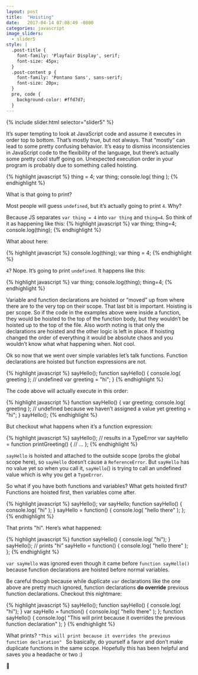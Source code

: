 ```yaml
---
layout: post
title:  "Hoisting"
date:   2017-04-14 07:08:49 -0800
categories: javascript
image_sliders:
  - slider5
style: |
  .post-title {
    font-family: 'Playfair Display', serif;
    font-size: 45px;
  }
  .post-content p {
    font-family: 'Pontano Sans', sans-serif;
    font-size: 20px;
  }
  pre, code {
    background-color: #ffd7d7;
  }
---
```


{% include slider.html selector="slider5" %}

It’s super tempting to look at JavaScript code and assume it executes in order top to bottom. That’s mostly true, but not always. That “mostly” can lead to some pretty confusing behavior. It’s easy to dismiss inconsistencies in JavaScript code to the flexibility of the language, but there’s actually some pretty cool stuff going on. Unexpected execution order in your program is probably due to something called hoisting.

{% highlight javascript %}
thing = 4;
var thing;
console.log( thing );
{% endhighlight %}

What is that going to print?

Most people will guess `undefined`, but it’s actually going to print `4`. Why?

Because JS separates `var thing = 4` into `var thing` and `thing=4`. So think of it as happening like this:
{% highlight javascript %}
var thing;
thing=4;
console.log(thing);
{% endhighlight %}

What about here:

{% highlight javascript %}
console.log(thing);
var thing = 4;
{% endhighlight %}

`4`? Nope. It’s going to print `undefined`. It happens like this:

{% highlight javascript %}
var thing;
console.log(thing);
thing=4;
{% endhighlight %}

Variable and function declarations are hoisted or “moved” up from where there are to the very top on their scope. That last bit is important. Hoisting is per scope. So if the code in the examples above were inside a function, they would be hoisted to the top of the function body, but they wouldn’t be hoisted up to the top of the file. Also worth noting is that only the declarations are hoisted and the other logic is left in place. If hoisting changed the order of everything it would be absolute chaos and you wouldn’t know what what happening when. Not cool.

Ok so now that we went over simple variables let’s talk functions. Function declarations are hoisted but function expressions are not.

{% highlight javascript %}
sayHello();
function sayHello() {
    console.log( greeting ); // undefined
    var greeting = "hi";
}
{% endhighlight %}

The code above will actually execute in this order:

{% highlight javascript %}
function sayHello() {
    var greeting;
    console.log( greeting ); // undefined because we haven’t assigned a value yet
    greeting = "hi";
}
sayHello();
{% endhighlight %}

But checkout what happens when it’s a function expression:

{% highlight javascript %}
sayHello(); // results in a TypeError
var sayHello = function printGreeting() {
    // ...
};
{% endhighlight %}

`sayHello` is hoisted and attached to the outside scope (probs the global scope here), so `sayHello` doesn’t cause a `ReferenceError`. But `sayHello` has no value yet so when you call it,  `sayHello`() is trying to call an undefined value which is why you get a `TypeError`.

So what if you have both functions and variables? What gets hoisted first? Functions are hoisted first, then variables come after.

{% highlight javascript %}
sayHello();
var sayHello;
function sayHello() {
    console.log( "hi" );
}
sayHello = function() {
    console.log( "hello there" );
};
{% endhighlight %}

That prints "hi". Here’s what happened:

{% highlight javascript %}
function sayHello() {
    console.log( "hi");
}
sayHello(); // prints "hi”
sayHello = function() {
    console.log( "hello there" );
};
{% endhighlight %}

`var sayHello` was ignored even though it came before `function sayHello()` because function declarations are hoisted before normal variables.

Be careful though because while duplicate `var` declarations like the one above are pretty much ignored, function declarations **do override** previous function declarations. Checkout this nightmare:

{% highlight javascript %}
sayHello();
function sayHello() {
    console.log( "hi");
}
var sayHello = function() {
    console.log( "hello there" );
};
function sayHello() {
    console.log( "This will print because it overrides the previous function declaration" );
}
{% endhighlight %}

What prints? `"This will print because it overrides the previous function declaration" `
So basically, do yourself a favor and don’t make duplicate functions in the same scope.  Hopefully this has been helpful and saves you a headache or two :)

👋
